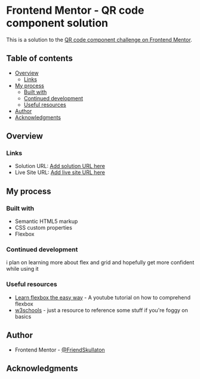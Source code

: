 # Frontend Mentor - QR code component solution

This is a solution to the [QR code component challenge on Frontend Mentor](https://www.frontendmentor.io/challenges/qr-code-component-iux_sIO_H).

## Table of contents

- [Overview](#overview)
  - [Links](#links)
- [My process](#my-process)
  - [Built with](#built-with)
  - [Continued development](#continued-development)
  - [Useful resources](#useful-resources)
- [Author](#author)
- [Acknowledgments](#acknowledgments)


## Overview


### Links

- Solution URL: [Add solution URL here](https://your-solution-url.com)
- Live Site URL: [Add live site URL here](https://your-live-site-url.com)

## My process

### Built with

- Semantic HTML5 markup
- CSS custom properties
- Flexbox


### Continued development

i plan on learning more about flex and grid and hopefully get more confident while using it

### Useful resources

- [Learn flexbox the easy way](https://www.youtube.com/watch?v=u044iM9xsWU&ab_channel=KevinPowell) - A youtube tutorial on how to comprehend flexbox
- [w3schools](w3schools.com) - just a resource to reference some stuff if you're foggy on basics


## Author

- Frontend Mentor - [@FriendSkullaton](https://www.frontendmentor.io/profile/FriendSkullaton)


## Acknowledgments

